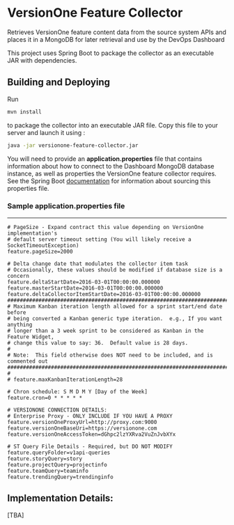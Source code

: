 # VersionOne Feature Collector
Retrieves VersionOne feature content data from the source system APIs and places it in a MongoDB for later retrieval and use by the DevOps Dashboard

This project uses Spring Boot to package the collector as an executable JAR with dependencies.

## Building and Deploying
Run

```bash
mvn install
```

to package the collector into an executable JAR file. Copy this file to your server and launch it using :

```bash
java -jar versionone-feature-collector.jar
```

You will need to provide an **application.properties** file that contains information about how to connect to the Dashboard MongoDB database instance, as well as properties the VersionOne feature collector requires. See the Spring Boot [documentation](http://docs.spring.io/spring-boot/docs/current-SNAPSHOT/reference/htmlsingle/#boot-features-external-config-application-property-files) for information about sourcing this properties file.

### Sample application.properties file

--------------------------------------------------------------------------------

```properties
# PageSize - Expand contract this value depending on VersionOne implementation's
# default server timeout setting (You will likely receive a SocketTimeoutException)
feature.pageSize=2000

# Delta change date that modulates the collector item task
# Occasionally, these values should be modified if database size is a concern
feature.deltaStartDate=2016-03-01T00:00:00.000000
feature.masterStartDate=2016-03-01T00:00:00.000000
feature.deltaCollectorItemStartDate=2016-03-01T00:00:00.000000
#############################################################################
# Maximum Kanban iteration length allowed for a sprint start/end date before
# being converted a Kanban generic type iteration.  e.g., If you want anything
# longer than a 3 week sprint to be considered as Kanban in the Feature Widget,
# change this value to say: 36.  Default value is 28 days.
#
# Note:  This field otherwise does NOT need to be included, and is commented out
#############################################################################
# 
# feature.maxKanbanIterationLength=28

# Chron schedule: S M D M Y [Day of the Week]
feature.cron=0 * * * * *

# VERSIONONE CONNECTION DETAILS:
# Enterprise Proxy - ONLY INCLUDE IF YOU HAVE A PROXY
feature.versionOneProxyUrl=http://proxy.com:9000
feature.versionOneBaseUri=https://versionone.com
feature.versionOneAccessToken=dGhpc2lzYXRva2VuZnJvbXYx

# ST Query File Details - Required, but DO NOT MODIFY
feature.queryFolder=v1api-queries
feature.storyQuery=story
feature.projectQuery=projectinfo
feature.teamQuery=teaminfo
feature.trendingQuery=trendinginfo
```

## Implementation Details:

[TBA]
